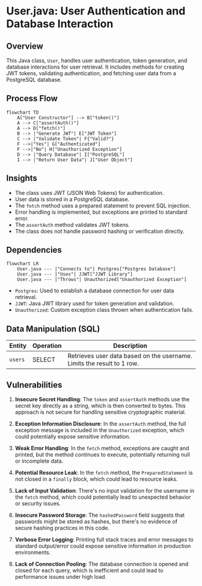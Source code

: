 # User.java: User Authentication and Database Interaction

## Overview

This Java class, `User`, handles user authentication, token generation, and database interactions for user retrieval. It includes methods for creating JWT tokens, validating authentication, and fetching user data from a PostgreSQL database.

## Process Flow

```mermaid
flowchart TD
    A["User Constructor"] --> B["token()"]
    A --> C["assertAuth()"]
    A --> D["fetch()"]
    B --> |"Generate JWT"| E["JWT Token"]
    C --> |"Validate Token"| F{"Valid?"}
    F -->|"Yes"| G["Authenticated"]
    F -->|"No"| H["Unauthorized Exception"]
    D --> |"Query Database"| I["PostgreSQL"]
    I --> |"Return User Data"| J["User Object"]
```

## Insights

- The class uses JWT (JSON Web Tokens) for authentication.
- User data is stored in a PostgreSQL database.
- The `fetch` method uses a prepared statement to prevent SQL injection.
- Error handling is implemented, but exceptions are printed to standard error.
- The `assertAuth` method validates JWT tokens.
- The class does not handle password hashing or verification directly.

## Dependencies

```mermaid
flowchart LR
    User.java --- |"Connects to"| Postgres["Postgres Database"]
    User.java --- |"Uses"| JJWT["JJWT Library"]
    User.java --- |"Throws"| Unauthorized["Unauthorized Exception"]
```

- `Postgres`: Used to establish a database connection for user data retrieval.
- `JJWT`: Java JWT library used for token generation and validation.
- `Unauthorized`: Custom exception class thrown when authentication fails.

## Data Manipulation (SQL)

| Entity | Operation | Description |
|--------|-----------|-------------|
| `users` | SELECT | Retrieves user data based on the username. Limits the result to 1 row. |

## Vulnerabilities

1. **Insecure Secret Handling**: The `token` and `assertAuth` methods use the secret key directly as a string, which is then converted to bytes. This approach is not secure for handling sensitive cryptographic material.

2. **Exception Information Disclosure**: In the `assertAuth` method, the full exception message is included in the `Unauthorized` exception, which could potentially expose sensitive information.

3. **Weak Error Handling**: In the `fetch` method, exceptions are caught and printed, but the method continues to execute, potentially returning null or incomplete data.

4. **Potential Resource Leak**: In the `fetch` method, the `PreparedStatement` is not closed in a `finally` block, which could lead to resource leaks.

5. **Lack of Input Validation**: There's no input validation for the username in the `fetch` method, which could potentially lead to unexpected behavior or security issues.

6. **Insecure Password Storage**: The `hashedPassword` field suggests that passwords might be stored as hashes, but there's no evidence of secure hashing practices in this code.

7. **Verbose Error Logging**: Printing full stack traces and error messages to standard output/error could expose sensitive information in production environments.

8. **Lack of Connection Pooling**: The database connection is opened and closed for each query, which is inefficient and could lead to performance issues under high load.
